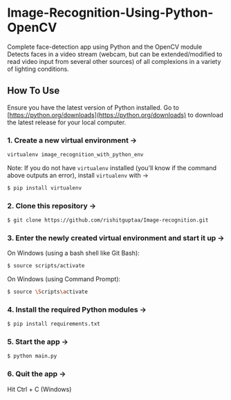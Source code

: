 # Image-Recognition-Using-Python-OpenCV


Complete face-detection app using Python and the OpenCV module
Detects faces in a video stream (webcam, but can be extended/modified to read video input from several other sources) of all complexions in a variety of lighting conditions.

## How To Use

Ensure you have the latest version of Python installed. Go to [https://python.org/downloads](https://python.org/downloads) to download the latest release for your local computer.

### 1. Create a new virtual environment ->

```bash
virtualenv image_recognition_with_python_env
```

Note: If you do not have `virtualenv` installed (you'll know if the command above outputs an error), install `virtualenv` with ->

```bash
$ pip install virtualenv
```



### 2. Clone this repository ->

```bash
$ git clone https://github.com/rishitguptaa/Image-recognition.git
```



### 3. Enter the newly created virtual environment and start it up ->

On Windows (using a bash shell like Git Bash):
```bash
$ source scripts/activate
```
On Windows (using Command Prompt):
```bash
$ source \Scripts\activate
```

### 4. Install the required Python modules -> 

```bash
$ pip install requirements.txt
```

### 5. Start the app ->

```bash
$ python main.py
```

### 6. Quit the app -> 

Hit Ctrl + C (Windows)

